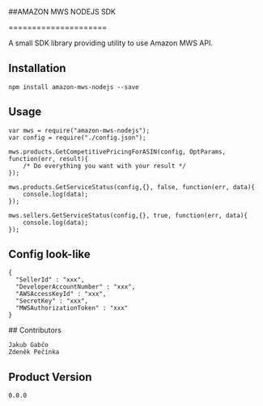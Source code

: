 ##AMAZON MWS NODEJS SDK

=====================

A small SDK library providing utility to use Amazon MWS API.

## Installation

    npm install amazon-mws-nodejs --save

## Usage

    var mws = require("amazon-mws-nodejs");
    var config = require("./config.json");

    mws.products.GetCompetitivePricingForASIN(config, OptParams, function(err, result){
        /* Do everything you want with your result */
    });

    mws.products.GetServiceStatus(config,{}, false, function(err, data){
        console.log(data);
    });

    mws.sellers.GetServiceStatus(config,{}, true, function(err, data){
        console.log(data);
    });



## Config look-like

    {
      "SellerId" : "xxx",
      "DeveloperAccountNumber" : "xxx",
      "AWSAccessKeyId" : "xxx",
      "SecretKey" : "xxx",
      "MWSAuthorizationToken" : "xxx"
    }

## Contributors

    Jakub Gabčo
    Zdeněk Pečínka

## Product Version

    0.0.0
